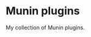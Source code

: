 <!--
 Copyright 2019 Morten Jakobsen. All rights reserved.
 Use of this source code is governed by a BSD-style
 license that can be found in the LICENSE file.
-->

# Munin plugins

My collection of Munin plugins.